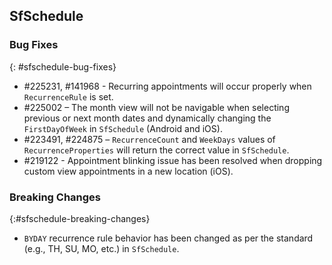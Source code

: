 ## SfSchedule

### Bug Fixes
{: #sfschedule-bug-fixes}

* \#225231, \#141968 -  Recurring appointments will occur properly when `RecurrenceRule` is set.
* \#225002 – The month view will not be navigable when selecting previous or next month dates and dynamically changing the `FirstDayOfWeek` in `SfSchedule` (Android and iOS).
* \#223491, \#224875 – `RecurrenceCount` and `WeekDays` values of `RecurrenceProperties` will return the correct value in `SfSchedule`.
* \#219122 - Appointment blinking issue has been resolved when dropping custom view appointments in a new location (iOS).

### Breaking Changes
{:#sfschedule-breaking-changes}
 
 * `BYDAY` recurrence rule behavior has been changed as per the standard (e.g., TH, SU, MO, etc.) in `SfSchedule`.
